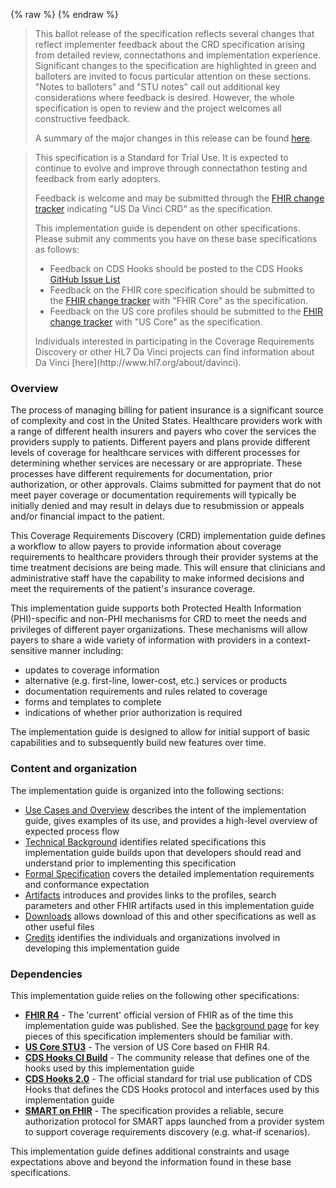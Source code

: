 {% raw %}
{% endraw %}
<blockquote class="note-to-balloters">
<p>
This ballot release of the specification reflects several changes that reflect implementer feedback about the CRD specification arising from detailed review, connectathons and implementation experience.  Significant changes to the specification are highlighted in green and balloters are invited to focus particular attention on these sections.  "Notes to balloters" and "STU notes" call out additional key considerations where feedback is desired.  However, the whole specification is open to review and the project welcomes all constructive feedback.
</p>
<p>
A summary of the major changes in this release can be found <a href="history.html">here</a>.
</p>
</blockquote>

<blockquote class="stu-note">
<p>
This specification is a Standard for Trial Use.  It is expected to continue to evolve and improve through connectathon testing and feedback from early adopters.
</p>
<p>
Feedback is welcome and may be submitted through the <a href="http://hl7.org/fhir-issues">FHIR change tracker</a> indicating "US Da Vinci CRD" as the specification.
</p>
<p>
This implementation guide is dependent on other specifications.  Please submit any comments you have on these base specifications as follows:
</p>
<ul>
  <li>Feedback on CDS Hooks should be posted to the CDS Hooks <a href="https://github.com/cds-hooks/docs/issues">GitHub Issue List</a></li>
  <li>Feedback on the FHIR core specification should be submitted to the <a href="http://hl7.org/fhir-issues">FHIR change tracker</a> with "FHIR Core" as the specification.</li>
  <li>Feedback on the US core profiles should be submitted to the <a href="http://hl7.org/fhir-issues">FHIR change tracker</a> with "US Core" as the specification.</li>
</ul>
<p>
Individuals interested in participating in the Coverage Requirements Discovery or other HL7 Da Vinci projects can find information about Da Vinci [here](http://www.hl7.org/about/davinci).
</p>
</blockquote>


### Overview
The process of managing billing for patient insurance is a significant source of complexity and cost in the United States.  Healthcare providers work with a range of different health insurers and payers who cover the services the providers supply to patients.  Different payers and plans provide different levels of coverage for healthcare services with different processes for determining whether services are necessary or are appropriate.  These processes have different requirements for documentation, prior authorization, or other approvals.  Claims submitted for payment that do not meet payer coverage or documentation requirements will typically be initially denied and may result in delays due to resubmission or appeals and/or financial impact to the patient.

This Coverage Requirements Discovery (CRD) implementation guide defines a workflow to allow payers to provide information about coverage requirements to healthcare providers through their provider systems at the time treatment decisions are being made.  This will ensure that clinicians and administrative staff have the capability to make informed decisions and meet the requirements of the patient's insurance coverage.

This implementation guide supports both Protected Health Information (PHI)-specific and non-PHI mechanisms for CRD to meet the needs and privileges of different payer organizations.  These mechanisms will allow payers to share a wide variety of information with providers in a context-sensitive manner including:

* updates to coverage information
* alternative (e.g. first-line, lower-cost, etc.) services or products
* documentation requirements and rules related to coverage
* forms and templates to complete
* indications of whether prior authorization is required

The implementation guide is designed to allow for initial support of basic capabilities and to subsequently build new features over time.


### Content and organization
The implementation guide is organized into the following sections:

* [Use Cases and Overview](usecases.html) describes the intent of the implementation guide, gives examples of its use, and provides a high-level overview of expected process flow
* [Technical Background](background.html) identifies related specifications this implementation guide builds upon that developers should read and understand prior to implementing this specification
* [Formal Specification](hooks.html) covers the detailed implementation requirements and conformance expectation
* [Artifacts](allartifacts.html) introduces and provides links to the profiles, search parameters and other FHIR artifacts used in this implementation guide
* [Downloads](downloads.html) allows download of this and other specifications as well as other useful files
* [Credits](credits.html) identifies the individuals and organizations involved in developing this implementation guide

### Dependencies
This implementation guide relies on the following other specifications:
* **[FHIR R4]({{site.data.fhir.path}})** - The 'current' official version of FHIR as of the time this implementation guide was published.  See the [background page](background.html#fhir) for key pieces of this specification implementers should be familiar with.
* **[US Core STU3]({{site.data.fhir.ver.uscore}})** - The version of US Core based on FHIR R4.
* **[CDS Hooks CI Build](https://cds-hooks.org/specification/current/)** - The community release that defines one of the hooks used by this implementation guide
* **[CDS Hooks 2.0](https://cds-hooks.hl7.org/2.0)** - The official standard for trial use publication of CDS Hooks that defines the CDS Hooks protocol and interfaces used by this implementation guide
* **[SMART on FHIR](http://hl7.org/fhir/smart-app-launch)** - The specification provides a reliable, secure authorization protocol for SMART apps launched from a provider system to support coverage requirements discovery (e.g. what-if scenarios).


This implementation guide defines additional constraints and usage expectations above and beyond the information found in these base specifications.
